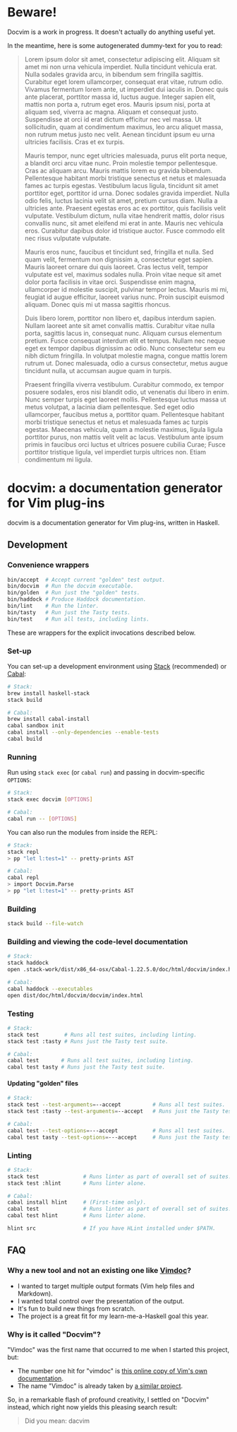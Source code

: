 # Beware!

Docvim is a work in progress. It doesn't actually do anything useful yet.

In the meantime, here is some autogenerated dummy-text for you to read:

> Lorem ipsum dolor sit amet, consectetur adipiscing elit. Aliquam sit amet mi non urna vehicula imperdiet. Nulla tincidunt vehicula erat. Nulla sodales gravida arcu, in bibendum sem fringilla sagittis. Curabitur eget lorem ullamcorper, consequat erat vitae, rutrum odio. Vivamus fermentum lorem ante, ut imperdiet dui iaculis in. Donec quis ante placerat, porttitor massa id, luctus augue. Integer sapien elit, mattis non porta a, rutrum eget eros. Mauris ipsum nisi, porta at aliquam sed, viverra ac magna. Aliquam et consequat justo. Suspendisse at orci id erat dictum efficitur nec vel massa. Ut sollicitudin, quam at condimentum maximus, leo arcu aliquet massa, non rutrum metus justo nec velit. Aenean tincidunt ipsum eu urna ultricies facilisis. Cras et ex turpis.
>
> Mauris tempor, nunc eget ultricies malesuada, purus elit porta neque, a blandit orci arcu vitae nunc. Proin molestie tempor pellentesque. Cras ac aliquam arcu. Mauris mattis lorem eu gravida bibendum. Pellentesque habitant morbi tristique senectus et netus et malesuada fames ac turpis egestas. Vestibulum lacus ligula, tincidunt sit amet porttitor eget, porttitor id urna. Donec sodales gravida imperdiet. Nulla odio felis, luctus lacinia velit sit amet, pretium cursus diam. Nulla a ultricies ante. Praesent egestas eros ac ex porttitor, quis facilisis velit vulputate. Vestibulum dictum, nulla vitae hendrerit mattis, dolor risus convallis nunc, sit amet eleifend mi erat in ante. Mauris nec vehicula eros. Curabitur dapibus dolor id tristique auctor. Fusce commodo elit nec risus vulputate vulputate.
>
> Mauris eros nunc, faucibus et tincidunt sed, fringilla et nulla. Sed quam velit, fermentum non dignissim a, consectetur eget sapien. Mauris laoreet ornare dui quis laoreet. Cras lectus velit, tempor vulputate est vel, maximus sodales nulla. Proin vitae neque sit amet dolor porta facilisis in vitae orci. Suspendisse enim magna, ullamcorper id molestie suscipit, pulvinar tempor lectus. Mauris mi mi, feugiat id augue efficitur, laoreet varius nunc. Proin suscipit euismod aliquam. Donec quis mi ut massa sagittis rhoncus.
>
> Duis libero lorem, porttitor non libero et, dapibus interdum sapien. Nullam laoreet ante sit amet convallis mattis. Curabitur vitae nulla porta, sagittis lacus in, consequat nunc. Aliquam cursus elementum pretium. Fusce consequat interdum elit et tempus. Nullam nec neque eget ex tempor dapibus dignissim ac odio. Nunc consectetur sem eu nibh dictum fringilla. In volutpat molestie magna, congue mattis lorem rutrum ut. Donec malesuada, odio a cursus consectetur, metus augue tincidunt nulla, ut accumsan augue quam in turpis.
>
> Praesent fringilla viverra vestibulum. Curabitur commodo, ex tempor posuere sodales, eros nisi blandit odio, ut venenatis dui libero in enim. Nunc semper turpis eget laoreet mollis. Pellentesque luctus massa ut metus volutpat, a lacinia diam pellentesque. Sed eget odio ullamcorper, faucibus metus a, porttitor quam. Pellentesque habitant morbi tristique senectus et netus et malesuada fames ac turpis egestas. Maecenas vehicula, quam a molestie maximus, ligula ligula porttitor purus, non mattis velit velit ac lacus. Vestibulum ante ipsum primis in faucibus orci luctus et ultrices posuere cubilia Curae; Fusce porttitor tristique ligula, vel imperdiet turpis ultrices non. Etiam condimentum mi ligula.

# docvim: a documentation generator for Vim plug-ins

docvim is a documentation generator for Vim plug-ins, written in Haskell.

## Development

### Convenience wrappers

```bash
bin/accept  # Accept current "golden" test output.
bin/docvim  # Run the docvim executable.
bin/golden  # Run just the "golden" tests.
bin/haddock # Produce Haddock documentation.
bin/lint    # Run the linter.
bin/tasty   # Run just the Tasty tests.
bin/test    # Run all tests, including lints.
```

These are wrappers for the explicit invocations described below.

### Set-up

You can set-up a development environment using [Stack] (recommended) or [Cabal]:

```bash
# Stack:
brew install haskell-stack
stack build

# Cabal:
brew install cabal-install
cabal sandbox init
cabal install --only-dependencies --enable-tests
cabal build
```

### Running

Run using `stack exec` (or `cabal run`) and passing in docvim-specific `OPTIONS`:

```bash
# Stack:
stack exec docvim [OPTIONS]

# Cabal:
cabal run -- [OPTIONS]
```

You can also run the modules from inside the REPL:

```bash
# Stack:
stack repl
> pp "let l:test=1" -- pretty-prints AST

# Cabal:
cabal repl
> import Docvim.Parse
> pp "let l:test=1" -- pretty-prints AST
```

### Building

```bash
stack build --file-watch
```

### Building and viewing the code-level documentation

```bash
# Stack:
stack haddock
open .stack-work/dist/x86_64-osx/Cabal-1.22.5.0/doc/html/docvim/index.html

# Cabal:
cabal haddock --executables
open dist/doc/html/docvim/docvim/index.html
```

### Testing

```bash
# Stack:
stack test        # Runs all test suites, including linting.
stack test :tasty # Runs just the Tasty test suite.

# Cabal:
cabal test       # Runs all test suites, including linting.
cabal test tasty # Runs just the Tasty test suite.
```

#### Updating "golden" files

```bash
# Stack:
stack test --test-arguments=--accept          # Runs all test suites.
stack test :tasty --test-arguments=--accept   # Runs just the Tasty test suite.

# Cabal:
cabal test --test-options=---accept           # Runs all test suites.
cabal test tasty --test-options=---accept     # Runs just the Tasty test suite.
```

### Linting

```bash
# Stack:
stack test              # Runs linter as part of overall set of suites.
stack test :hlint       # Runs linter alone.

# Cabal:
cabal install hlint     # (First-time only).
cabal test              # Runs linter as part of overall set of suites.
cabal test hlint        # Runs linter alone.

hlint src               # If you have HLint installed under $PATH.
```

## FAQ

### Why a new tool and not an existing one like [Vimdoc]?

* I wanted to target multiple output formats (Vim help files and Markdown).
* I wanted total control over the presentation of the output.
* It's fun to build new things from scratch.
* The project is a great fit for my learn-me-a-Haskell goal this year.

### Why is it called "Docvim"?

"Vimdoc" was the first name that occurred to me when I started this project, but:

* The number one hit for "vimdoc" is [this online copy of Vim's own documentation](http://vimdoc.sourceforge.net/).
* The name "Vimdoc" is already taken by [a similar project](https://github.com/google/vimdoc).

So, in a remarkable flash of profound creativity, I settled on "Docvim" instead, which right now yields this pleasing search result:

> Did you mean: dacvim

[Cabal]: https://www.haskell.org/cabal/
[Stack]: http://haskellstack.org/
[Vimdoc]: https://github.com/google/vimdoc
